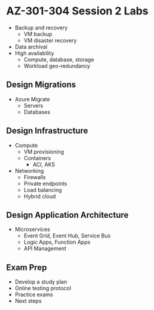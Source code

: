 # AZ-301-304 Session 2 Labs

* Backup and recovery
  * VM backup
  * VM disaster recovery
* Data archival
* High availability
  * Compute, database, storage
  * Workload geo-redundancy

## Design Migrations

* Azure Migrate
  * Servers
  * Databases

## Design Infrastructure

* Compute
  * VM provisioning
  * Containers
    * ACI, AKS
* Networking
  * Firewalls
  * Private endpoints
  * Load balancing
  * Hybrid cloud

## Design Application Architecture

* Microservices
  * Event Grid, Event Hub, Service Bus
  * Logic Apps, Function Apps
  * API Management

## Exam Prep

* Develop a study plan
* Online testing protocol
* Practice exams
* Next steps
